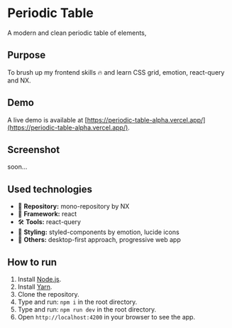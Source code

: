 # Periodic Table

A modern and clean periodic table of elements,

## Purpose

To brush up my frontend skills 🔥 and learn CSS grid, emotion, react-query and NX.

## Demo

A live demo is available at [https://periodic-table-alpha.vercel.app/](https://periodic-table-alpha.vercel.app/).

## Screenshot

soon...

## Used technologies

- 🎁 **Repository:** mono-repository by NX
- 🌈 **Framework:** react
- 🛠️ **Tools:** react-query
- 🎨 **Styling:** styled-components by emotion, lucide icons
- 💎 **Others:** desktop-first approach, progressive web app

## How to run

1. Install [Node.js](https://nodejs.org/en/download/).
2. Install [Yarn](https://classic.yarnpkg.com/en/docs/install/).
3. Clone the repository.
4. Type and run: `npm i` in the root directory.
5. Type and run: `npm run dev` in the root directory.
6. Open `http://localhost:4200` in your browser to see the app.
